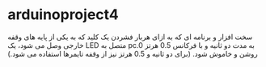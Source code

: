 # arduinoproject4
سخت افزار و برنامه ای که به ازای هربار فشردن یک کلید که به یکی از پایه های وقفه خارجی وصل می شود، یک LED متصل به pc.0 به مدت دو ثانیه و با فرکانس 0.5 هرتز روشن و خاموش شود. (برای دو ثانیه و 0.5 هرتز نیز از وقفه تایمرها استفاده می شود.)
